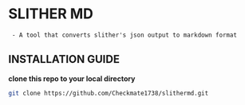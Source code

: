 # SLITHER MD

     - A tool that converts slither's json output to markdown format

## INSTALLATION GUIDE

**clone this repo to your local directory**
```bash
git clone https://github.com/Checkmate1738/slithermd.git
```
